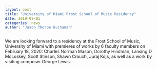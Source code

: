 ```yaml
---
layout: post
title: "University of Miami Frost School of Music Residency"
date: 2019-09-01
categories: news
author: "Jason Thorpe Buchanan"
---
```


We are looking forward to a residency at the Frost School of Music, University of Miami with premieres of works by 6 faculty members on February 18, 2020: Charles Norman Mason, Dorothy Hindman, Lansing D McLoskey, Scott Stinson, Shawn Crouch, Juraj Kojs, as well as a work by visiting composer George Lewis.
